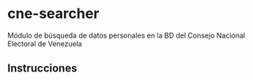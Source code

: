 # cne-searcher
Módulo de búsqueda de datos personales en la BD del Consejo Nacional Electoral de Venezuela

## Instrucciones
